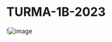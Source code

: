 # TURMA-1B-2023
!![image](https://github.com/johj9/TURMA-1B-2023/assets/144861163/f286a1f0-4ef8-4c2b-849e-ab471321e162)

